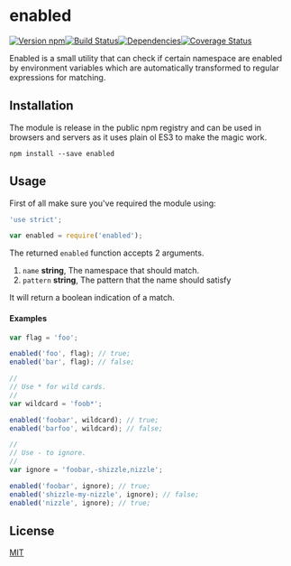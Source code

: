 # enabled

[![Version npm][version]](http://browsenpm.org/package/enabled)[![Build Status][build]](https://travis-ci.org/3rd-Eden/enabled)[![Dependencies][david]](https://david-dm.org/3rd-Eden/enabled)[![Coverage Status][cover]](https://coveralls.io/r/3rd-Eden/enabled?branch=master)

[version]: http://img.shields.io/npm/v/enabled.svg?style=flat-square
[build]: http://img.shields.io/travis/3rd-Eden/enabled/master.svg?style=flat-square
[david]: https://img.shields.io/david/3rd-Eden/enabled.svg?style=flat-square
[cover]: http://img.shields.io/coveralls/3rd-Eden/enabled/master.svg?style=flat-square

Enabled is a small utility that can check if certain namespace are enabled by
environment variables which are automatically transformed to regular expressions
for matching.

## Installation

The module is release in the public npm registry and can be used in browsers and
servers as it uses plain ol ES3 to make the magic work.

```
npm install --save enabled
```

## Usage

First of all make sure you've required the module using:

```js
'use strict';

var enabled = require('enabled');
```

The returned `enabled` function accepts 2 arguments.

1. `name` **string**, The namespace that should match.
2. `pattern` **string**, The pattern that the name should satisfy

It will return a boolean indication of a match.

#### Examples

```js
var flag = 'foo';

enabled('foo', flag); // true;
enabled('bar', flag); // false;

//
// Use * for wild cards.
//
var wildcard = 'foob*';

enabled('foobar', wildcard); // true;
enabled('barfoo', wildcard); // false;

//
// Use - to ignore.
//
var ignore = 'foobar,-shizzle,nizzle';

enabled('foobar', ignore); // true;
enabled('shizzle-my-nizzle', ignore); // false;
enabled('nizzle', ignore); // true;
```

## License

[MIT](./LICENSE)

